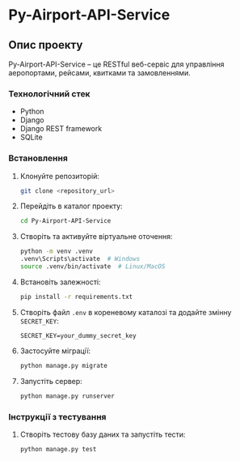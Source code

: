 # Py-Airport-API-Service

## Опис проекту

Py-Airport-API-Service – це RESTful веб-сервіс для управління аеропортами, рейсами, квитками та замовленнями.

### Технологічний стек

- Python
- Django
- Django REST framework
- SQLite

### Встановлення

1. Клонуйте репозиторій:
    ```sh
    git clone <repository_url>
    ```

2. Перейдіть в каталог проекту:
    ```sh
    cd Py-Airport-API-Service
    ```

3. Створіть та активуйте віртуальне оточення:
    ```sh
    python -m venv .venv
    .venv\Scripts\activate  # Windows
    source .venv/bin/activate  # Linux/MacOS
    ```

4. Встановіть залежності:
    ```sh
    pip install -r requirements.txt
    ```

5. Створіть файл `.env` в кореневому каталозі та додайте змінну `SECRET_KEY`:
    ```env
    SECRET_KEY=your_dummy_secret_key
    ```

6. Застосуйте міграції:
    ```sh
    python manage.py migrate
    ```

7. Запустіть сервер:
    ```sh
    python manage.py runserver
    ```

### Інструкції з тестування

1. Створіть тестову базу даних та запустіть тести:
    ```sh
    python manage.py test
    ```
